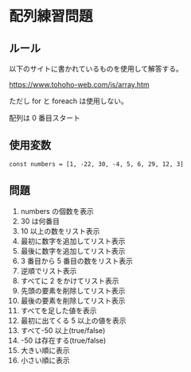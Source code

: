 # 配列練習問題

## ルール

以下のサイトに書かれているものを使用して解答する。

https://www.tohoho-web.com/js/array.htm

ただし for と foreach は使用しない。

配列は 0 番目スタート

## 使用変数

`const numbers = [1, -22, 30, -4, 5, 6, 29, 12, 3]`

## 問題

1. numbers の個数を表示
2. 30 は何番目
3. 10 以上の数をリスト表示
4. 最初に数字を追加してリスト表示
5. 最後に数字を追加してリスト表示
6. 3 番目から 5 番目の数をリスト表示
7. 逆順でリスト表示
8. すべてに 2 をかけてリスト表示
9. 先頭の要素を削除してリスト表示
10. 最後の要素を削除してリスト表示
11. すべてを足した値を表示
12. 最初に出てくる 5 以上の値を表示
13. すべて-50 以上(true/false)
14. -50 は存在する(true/false)
15. 大きい順に表示
16. 小さい順に表示
